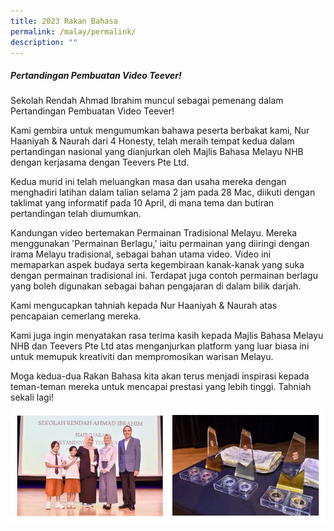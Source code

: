 ```yaml
---
title: 2023 Rakan Bahasa
permalink: /malay/permalink/
description: ""
---
```

##### Pertandingan Pembuatan Video Teever!

Sekolah Rendah Ahmad Ibrahim muncul sebagai pemenang dalam Pertandingan Pembuatan Video Teever! 

Kami gembira untuk mengumumkan bahawa peserta berbakat kami, Nur Haaniyah & Naurah dari 4 Honesty, telah meraih tempat kedua dalam pertandingan nasional yang dianjurkan oleh Majlis Bahasa Melayu NHB dengan kerjasama dengan Teevers Pte Ltd. 

Kedua murid ini telah meluangkan masa dan usaha mereka dengan menghadiri latihan dalam talian selama 2 jam pada 28 Mac, diikuti dengan taklimat yang informatif pada 10 April, di mana tema dan butiran pertandingan telah diumumkan.

Kandungan video bertemakan Permainan Tradisional Melayu. Mereka menggunakan 'Permainan Berlagu,' iaitu permainan yang diiringi dengan irama Melayu tradisional, sebagai bahan utama video. Video ini memaparkan aspek budaya serta kegembiraan kanak-kanak yang suka dengan permainan tradisional ini. Terdapat juga contoh permainan berlagu yang boleh digunakan sebagai bahan pengajaran di dalam bilik darjah.

Kami mengucapkan tahniah kepada Nur Haaniyah & Naurah atas pencapaian cemerlang mereka.

Kami juga ingin menyatakan rasa terima kasih kepada Majlis Bahasa Melayu NHB dan Teevers Pte Ltd atas menganjurkan platform yang luar biasa ini untuk memupuk kreativiti dan mempromosikan warisan Melayu.

Moga kedua-dua Rakan Bahasa kita akan terus menjadi inspirasi kepada teman-teman mereka untuk mencapai prestasi yang lebih tinggi.  Tahniah sekali lagi!

![](/images/2023%20rakan%20bahasa.JPG)